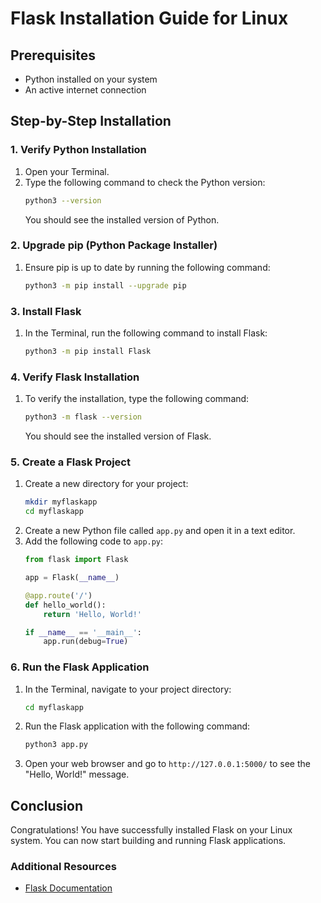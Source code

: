 # Flask Installation Guide for Linux

## Prerequisites
- Python installed on your system
- An active internet connection

## Step-by-Step Installation

### 1. Verify Python Installation
1. Open your Terminal.
2. Type the following command to check the Python version:
   ```sh
   python3 --version
   ```
   You should see the installed version of Python.

### 2. Upgrade pip (Python Package Installer)
1. Ensure pip is up to date by running the following command:
   ```sh
   python3 -m pip install --upgrade pip
   ```

### 3. Install Flask
1. In the Terminal, run the following command to install Flask:
   ```sh
   python3 -m pip install Flask
   ```

### 4. Verify Flask Installation
1. To verify the installation, type the following command:
   ```sh
   python3 -m flask --version
   ```
   You should see the installed version of Flask.

### 5. Create a Flask Project
1. Create a new directory for your project:
   ```sh
   mkdir myflaskapp
   cd myflaskapp
   ```
2. Create a new Python file called `app.py` and open it in a text editor.
3. Add the following code to `app.py`:
   ```python
   from flask import Flask

   app = Flask(__name__)

   @app.route('/')
   def hello_world():
       return 'Hello, World!'

   if __name__ == '__main__':
       app.run(debug=True)
   ```

### 6. Run the Flask Application
1. In the Terminal, navigate to your project directory:
   ```sh
   cd myflaskapp
   ```
2. Run the Flask application with the following command:
   ```sh
   python3 app.py
   ```
3. Open your web browser and go to `http://127.0.0.1:5000/` to see the "Hello, World!" message.

## Conclusion
Congratulations! You have successfully installed Flask on your Linux system. You can now start building and running Flask applications.

### Additional Resources
- [Flask Documentation](https://flask.palletsprojects.com/en/2.0.x/)
